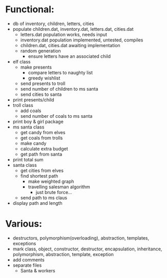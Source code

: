 # Functional:
* db of inventory, children, letters, cities
* populate children.dat, inventory.dat, letters.dat, cities.dat
    * letters.dat population works, needs input
    * inventory.dat population implemented, untested, compiles
    * children.dat, cities.dat awaiting implementation
    * random generation
        * ensure letters have an associated child
* elf class
    * make presents
        * compare letters to naughty list
        * greedy wishlist
    * send presents to troll
    * send number of children to ms santa
    * send cities to santa
* print presents/child
* troll class
    * add coals
    * send number of coals to ms santa
* print boy & girl package
* ms santa class
    * get candy from elves
    * get coals from trolls
    * make candy
    * calculate extra budget
    * get path from santa
* print total sum
* santa class
    * get cities from elves
    * find shortest path
        * make weighted graph
        * travelling salesman algorithm
            * just brute force...
    * send path to ms claus
* display path and length

# Various:
* destructors, polymorphism(overloading), abstraction, templates, exceptions
* mark class, object, constructor, destructor, encapsulation, inheritance, polymorphism, abstraction, template, exception
* add comments
* separate files
    * Santa & workers
